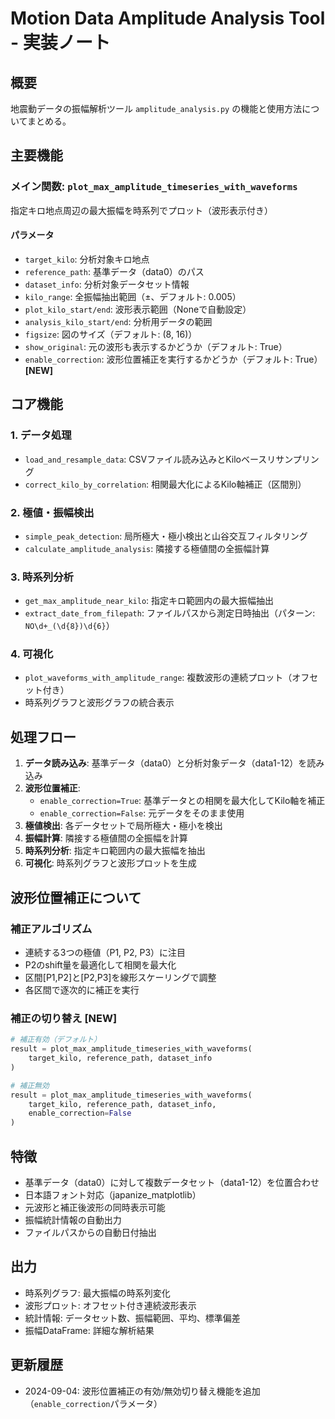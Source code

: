 # Motion Data Amplitude Analysis Tool - 実装ノート

## 概要
地震動データの振幅解析ツール `amplitude_analysis.py` の機能と使用方法についてまとめる。

## 主要機能

### メイン関数: `plot_max_amplitude_timeseries_with_waveforms`
指定キロ地点周辺の最大振幅を時系列でプロット（波形表示付き）

#### パラメータ
- `target_kilo`: 分析対象キロ地点
- `reference_path`: 基準データ（data0）のパス
- `dataset_info`: 分析対象データセット情報
- `kilo_range`: 全振幅抽出範囲（±、デフォルト: 0.005）
- `plot_kilo_start/end`: 波形表示範囲（Noneで自動設定）
- `analysis_kilo_start/end`: 分析用データの範囲
- `figsize`: 図のサイズ（デフォルト: (8, 16)）
- `show_original`: 元の波形も表示するかどうか（デフォルト: True）
- `enable_correction`: 波形位置補正を実行するかどうか（デフォルト: True） **[NEW]**

## コア機能

### 1. データ処理
- `load_and_resample_data`: CSVファイル読み込みとKiloベースリサンプリング
- `correct_kilo_by_correlation`: 相関最大化によるKilo軸補正（区間別）

### 2. 極値・振幅検出
- `simple_peak_detection`: 局所極大・極小検出と山谷交互フィルタリング
- `calculate_amplitude_analysis`: 隣接する極値間の全振幅計算

### 3. 時系列分析
- `get_max_amplitude_near_kilo`: 指定キロ範囲内の最大振幅抽出
- `extract_date_from_filepath`: ファイルパスから測定日時抽出（パターン: `NO\d+_(\d{8})\d{6}`）

### 4. 可視化
- `plot_waveforms_with_amplitude_range`: 複数波形の連続プロット（オフセット付き）
- 時系列グラフと波形グラフの統合表示

## 処理フロー

1. **データ読み込み**: 基準データ（data0）と分析対象データ（data1-12）を読み込み
2. **波形位置補正**: 
   - `enable_correction=True`: 基準データとの相関を最大化してKilo軸を補正
   - `enable_correction=False`: 元データをそのまま使用
3. **極値検出**: 各データセットで局所極大・極小を検出
4. **振幅計算**: 隣接する極値間の全振幅を計算
5. **時系列分析**: 指定キロ範囲内の最大振幅を抽出
6. **可視化**: 時系列グラフと波形プロットを生成

## 波形位置補正について

### 補正アルゴリズム
- 連続する3つの極値（P1, P2, P3）に注目
- P2のshift量を最適化して相関を最大化
- 区間[P1,P2]と[P2,P3]を線形スケーリングで調整
- 各区間で逐次的に補正を実行

### 補正の切り替え **[NEW]**
```python
# 補正有効（デフォルト）
result = plot_max_amplitude_timeseries_with_waveforms(
    target_kilo, reference_path, dataset_info
)

# 補正無効
result = plot_max_amplitude_timeseries_with_waveforms(
    target_kilo, reference_path, dataset_info, 
    enable_correction=False
)
```

## 特徴
- 基準データ（data0）に対して複数データセット（data1-12）を位置合わせ
- 日本語フォント対応（japanize_matplotlib）
- 元波形と補正後波形の同時表示可能
- 振幅統計情報の自動出力
- ファイルパスからの自動日付抽出

## 出力
- 時系列グラフ: 最大振幅の時系列変化
- 波形プロット: オフセット付き連続波形表示
- 統計情報: データセット数、振幅範囲、平均、標準偏差
- 振幅DataFrame: 詳細な解析結果

## 更新履歴
- 2024-09-04: 波形位置補正の有効/無効切り替え機能を追加（`enable_correction`パラメータ）